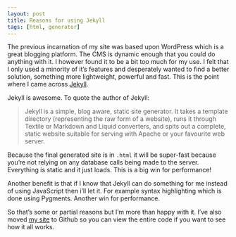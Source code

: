 ```yaml
---
layout: post
title: Reasons for using Jekyll
tags: [html, generator]
---
```


The previous incarnation of my site was based upon WordPress which is a great blogging platform. The CMS is dynamic enough that you could do anything with it. I however found it to be a bit too much for my use. I felt that I only used a minority of it&rsquo;s features and desperately wanted to find a better solution, something more lightweight, powerful and fast. This is the point where I came across [Jekyll](https://github.com/mojombo/jekyll/).

Jekyll is awesome. To quote the author of Jekyll:

> Jekyll is a simple, blog aware, static site generator. It takes a template directory (representing the raw form of a website), runs it through Textile or Markdown and Liquid converters, and spits out a complete, static website suitable for serving with Apache or your favourite web server.

Because the final generated site is in `.html` it will be super-fast because you&rsquo;re not relying on any database calls being made to the server. Everything is static and it just loads. This is a big win for performance!

Another benefit is that if I know that Jekyll can do something for me instead of using JavaScript then i&rsquo;ll let it. For example syntax highlighting which is done using Pygments. Another win for performance.

So that&rsquo;s some or partial reasons but I&rsquo;m more than happy with it. I&rsquo;ve also moved [my site](https://github.com/kas187/Jekyll-site) to Github so you can view the entire code if you want to see how it all works.